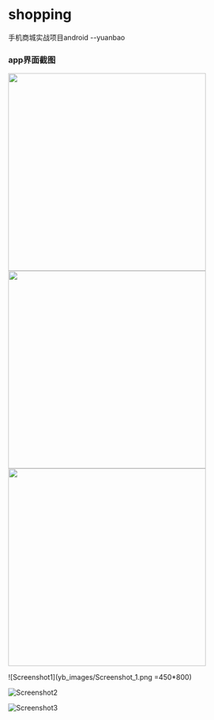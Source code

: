 # shopping
手机商城实战项目android  --yuanbao

### app界面截图
<img src="yb_images/Screenshot_1.png" width="400px" />
<img src="yb_images/Screenshot_2.png" width="400px" />
<img src="yb_images/Screenshot_3.png" width="400px" />

 ![Screenshot1](yb_images/Screenshot_1.png =450*800)
 
 ![Screenshot2](yb_images/Screenshot_2.png)
 
 ![Screenshot3](yb_images/Screenshot_3.png)